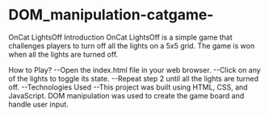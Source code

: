 # DOM_manipulation-catgame-
OnCat LightsOff
Introduction
OnCat LightsOff is a simple game that challenges players to turn off all the lights on a 5x5 grid. The game is won when all the lights are turned off.

How to Play?
--Open the index.html file in your web browser.
--Click on any of the lights to toggle its state.
--Repeat step 2 until all the lights are turned off.
--Technologies Used
--This project was built using HTML, CSS, and JavaScript. DOM manipulation was used to create the game board and handle user input.
